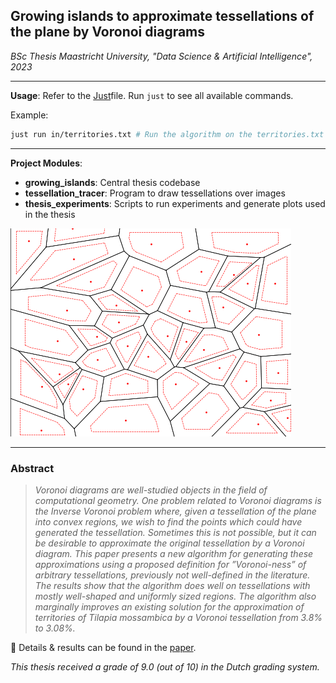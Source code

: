## Growing islands to approximate tessellations of the plane by Voronoi diagrams  
*BSc Thesis Maastricht University, "Data Science & Artificial Intelligence", 2023*

___

**Usage**: Refer to the [Just](https://github.com/casey/just)file. Run `just` to see all available commands.

Example:
```bash
just run in/territories.txt # Run the algorithm on the territories.txt file
```

___

**Project Modules**:
- **growing_islands**: Central thesis codebase
- **tessellation_tracer**: Program to draw tessellations over images
- **thesis_experiments**: Scripts to run experiments and generate plots used in the thesis

![](misc/images/growing.gif)
___

### Abstract

> _Voronoi diagrams are well-studied objects in the field of computational geometry. One problem related to Voronoi diagrams is the Inverse Voronoi problem where, given a tessellation of the plane into convex regions, we wish to find the points which could have generated the tessellation. Sometimes this is not possible, but it can be desirable to approximate the original tessellation by a Voronoi diagram. This paper presents a new algorithm for generating these approximations using a proposed definition for ”Voronoi-ness” of arbitrary tessellations, previously not well-defined in the literature. The results show that the algorithm does well on tessellations with mostly well-shaped and uniformly sized regions. The algorithm also marginally improves an existing solution for the approximation of territories of Tilapia mossambica by a Voronoi tessellation from 3.8% to 3.08%._


📃 Details & results can be found in the [paper](report.pdf).

*This thesis received a grade of 9.0 (out of 10) in the Dutch grading system.*
